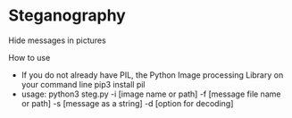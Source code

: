 # Steganography
Hide messages in pictures

How to use
  * If you do not already have PIL, the Python Image processing Library on your command line pip3 install pil
  * usage: python3 steg.py -i [image name or path] -f [message file name or path] -s [message as a string] -d [option for decoding]
